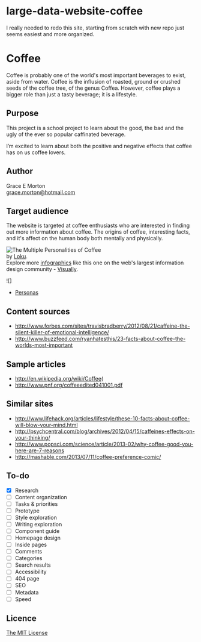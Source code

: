 large-data-website-coffee
=========================

I really needed to redo this site, starting from scratch with new repo just seems easiest and more organized.

# Coffee
Coffee is probably one of the world's most important beverages to exist, aside from water. Coffee is the influsion of roasted, ground or crushed seeds of the coffee tree, of the genus Coffea. However, coffee plays a bigger role than just a tasty beverage; it is a lifestyle. 

## Purpose

This project is a school project to learn about the good, the bad and the ugly of the ever so popular caffinated beverage. 

I’m excited to learn about both the positive and negative effects that coffee has on us coffee lovers.

## Author

Grace E Morton	
[grace.morton@hotmail.com](grace.morton@hotmail.com)

## Target audience

The website is targeted at coffee enthusiasts who are interested in finding out more information about coffee. The origins of coffee, interesting facts, and it's affect on the human body both mentally and physically. 


<div class='visually_embed' data-category='Food' rel='infographic'>
			<img class='visually_embed_infographic' src='http://thumbnails.visually.netdna-cdn.com/the-multiple-personalities-of-coffee_502914be4c679_w587.jpg' rel='http://thumbnails.visually.netdna-cdn.com/the-multiple-personalities-of-coffee_502914be4c679.jpg' alt='The Multiple Personalities of Coffee' />
			<div class='visually_embed_bar'>
				<span class='visually_embed_cycle'><span>by </span><a target='_blank' href='http://blog.loku.com/?utm_source=visually_embed'>Loku</a>. <br/>Explore more <a href='http://visual.ly'>infographics</a> like this one on the web's largest information design community - <a href='http://visual.ly'>Visually</a>.</span>
			</div>
			<a id='visually_embed_view_more' target='_blank' href='http://visual.ly/multiple-personalities-coffee?utm_source=visually_embed'></a>
			<link rel='stylesheet' type='text/css' href='http://visual.ly/embeder/style.css' />
			<script type='text/javascript' src='http://visual.ly/embeder/embed.js'></script>
		</div>

![]

- [Personas](Personas.md)

## Content sources

- <http://www.forbes.com/sites/travisbradberry/2012/08/21/caffeine-the-silent-killer-of-emotional-intelligence/>
- <http://www.buzzfeed.com/ryanhatesthis/23-facts-about-coffee-the-worlds-most-important>

## Sample articles

- <http://en.wikipedia.org/wiki/Coffee>(
- <http://www.pnf.org/coffeeedited041001.pdf>

## Similar sites

- <http://www.lifehack.org/articles/lifestyle/these-10-facts-about-coffee-will-blow-your-mind.html>
- <http://psychcentral.com/blog/archives/2012/04/15/caffeines-effects-on-your-thinking/>
- <http://www.popsci.com/science/article/2013-02/why-coffee-good-you-here-are-7-reasons>
- <http://mashable.com/2013/07/11/coffee-preference-comic/>


## To-do

- [x] Research
- [ ] Content organization
- [ ] Tasks & priorities
- [ ] Prototype
- [ ] Style exploration
- [ ] Writing exploration
- [ ] Component guide
- [ ] Homepage design
- [ ] Inside pages
- [ ] Comments
- [ ] Categories
- [ ] Search results
- [ ] Accessibility
- [ ] 404 page
- [ ] SEO
- [ ] Metadata
- [ ] Speed

## Licence

[The MIT License](LICENSE)
